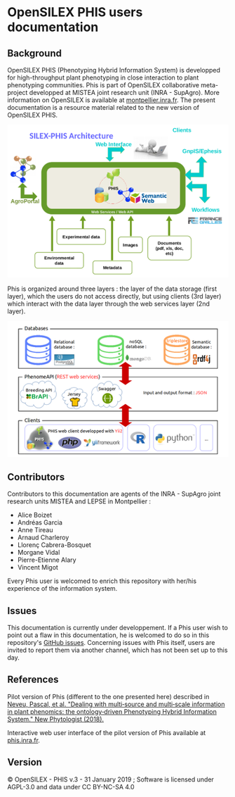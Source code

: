 # OpenSILEX PHIS users documentation

## Background
OpenSILEX PHIS (Phenotyping Hybrid Information System) is developped for high-throughput plant phenotyping in close interaction to plant phenotyping communities.
Phis is part of OpenSILEX collaborative meta-project developped at MISTEA joint research unit (INRA - SupAgro).
More information on OpenSILEX is available at [montpellier.inra.fr](https://www6.montpellier.inra.fr/mistea/Projets/Silex "SILEX Main Page").
The present documentation is a resource material related to the new version of OpenSILEX PHIS.

![phis-architecture](img/phis-architecture.png)

Phis is organized around three layers : the layer of the data storage (first layer), which the users do not access directly, but using clients (3rd layer) which interact with the data layer through the web services layer (2nd layer).

![phis-architecture](img/phisArchitecture.png)

## Contributors
Contributors to this documentation are agents of the INRA - SupAgro joint research units MISTEA and LEPSE in Montpellier :

- Alice Boizet
- Andréas Garcia
- Anne Tireau
- Arnaud Charleroy
- Llorenç Cabrera-Bosquet
- Morgane Vidal
- Pierre-Etienne Alary
- Vincent Migot

Every Phis user is welcomed to enrich this repository with her/his experience of the information system.

## Issues
This documentation is currently under developpement.
If a Phis user wish to point out a flaw in this documentation, he is welcomed to do so in this repository's [GitHub issues](https://github.com/OpenSILEX/phis-docs-community/issues).
Concerning issues with Phis itself, users are invited to report them via another channel, which has not been set up to this day.

## References
Pilot version of Phis (different to the one presented here) described in [Neveu, Pascal, et al. "Dealing with multi‐source and multi‐scale information in plant phenomics: the ontology‐driven Phenotyping Hybrid Information System." New Phytologist (2018).](https://nph.onlinelibrary.wiley.com/doi/abs/10.1111/nph.15385)

Interactive web user interface of the pilot version of Phis available at [phis.inra.fr](http://www.phis.inra.fr/).

## Version
&copy; OpenSILEX - PHIS v.3 - 31 January 2019 ; Software is licensed under AGPL-3.0 and data under CC BY-NC-SA 4.0

